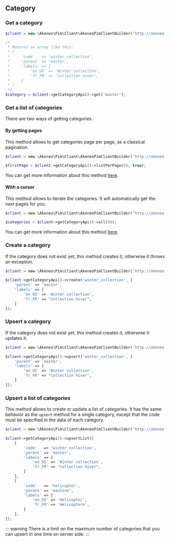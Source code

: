 ## Category

### Get a category 

```php
$client = new \Akeneo\Pim\Client\AkeneoPimClientBuilder('http://akeneo.com/')->buildAuthenticatedByPassword('client_id', 'secret', 'admin', 'admin');

/*
 * Returns an array like this:
 * [
 *     'code'   => 'winter_collection',
 *     'parent' => 'master',
 *     'labels' => [
 *         'en_US' => 'Winter collection',
 *         'fr_FR' => 'Collection hiver',
 *     ]
 * ]
 */
$category = $client->getCategoryApi()->get('master');
```

### Get a list of categories

There are two ways of getting categories. 

#### By getting pages

This method allows to get categories page per page, as a classical pagination.

```php
$client = new \Akeneo\Pim\Client\AkeneoPimClientBuilder('http://akeneo.com/')->buildAuthenticatedByPassword('client_id', 'secret', 'admin', 'admin');

$firstPage = $client->getCategoryApi()->listPerPage(50, true);
```

You can get more information about this method [here](/php-client/list-resources.html#by-getting-pages).

#### With a cursor

This method allows to iterate the categories. It will automatically get the next pages for you.

```php
$client = new \Akeneo\Pim\Client\AkeneoPimClientBuilder('http://akeneo.com/')->buildAuthenticatedByPassword('client_id', 'secret', 'admin', 'admin');

$categories = $client->getCategoryApi()->all(50);
```

You can get more information about this method [here](/php-client/list-resources.html#with-a-cursor).

### Create a category

If the category does not exist yet, this method creates it, otherwise it throws an exception.

```php
$client = new \Akeneo\Pim\Client\AkeneoPimClientBuilder('http://akeneo.com/')->buildAuthenticatedByPassword('client_id', 'secret', 'admin', 'admin');

$client->getCategoryApi()->create('winter_collection', [
    'parent' => 'master',
    'labels' => [
        'en_US' => 'Winter collection',
        'fr_FR' => "Collection hiver",
    ]
]);
```

### Upsert a category

If the category does not exist yet, this method creates it, otherwise it updates it.

```php
$client = new \Akeneo\Pim\Client\AkeneoPimClientBuilder('http://akeneo.com/')->buildAuthenticatedByPassword('client_id', 'secret', 'admin', 'admin');

$client->getCategoryApi()->upsert('winter_collection', [
    'parent' => 'master',
    'labels' => [
        'en_US' => 'Winter collection',
        'fr_FR' => "Collection hiver",
    ]
]);
```

### Upsert a list of categories

This method allows to create or update a list of categories.
It has the same behavior as the `upsert` method for a single category, except that the code must be specified in the data of each category.


```php
$client = new \Akeneo\Pim\Client\AkeneoPimClientBuilder('http://akeneo.com/')->buildAuthenticatedByPassword('client_id', 'secret', 'admin', 'admin');

$client->getCategoryApi()->upsertList([
    [
        'code'   => 'winter_collection',
        'parent' => 'master',
        'labels' => [
            'en_US' => 'Winter collection',
            'fr_FR' => "Collection hiver",
        ]
    ],
    [
        'code'   => 'helicopter',
        'parent' => 'machine',
        'labels' => [
            'en_US' => 'Helicopter',
            'fr_FR' => 'Hélicoptere',
        ]
    ],
]);
```

::: warning
There is a limit on the maximum number of categories that you can upsert in one time on server side.
:::
